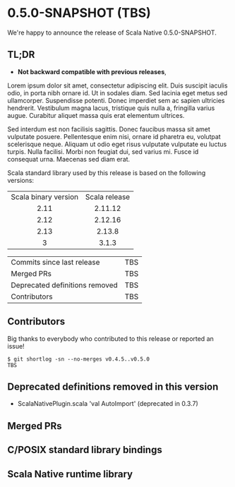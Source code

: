 
[comment]: # (BEWARE: this file is rough scaffolding, not for final release)


# 0.5.0-SNAPSHOT (TBS)

We're happy to announce the release of Scala Native 0.5.0-SNAPSHOT. 

## TL;DR
* **Not backward compatible with previous releases**,

Lorem ipsum dolor sit amet, consectetur adipiscing elit. Duis suscipit 
iaculis odio, in porta nibh ornare id. Ut in sodales diam. Sed lacinia eget
metus sed ullamcorper. Suspendisse potenti. Donec imperdiet sem ac sapien
ultricies hendrerit. Vestibulum magna lacus, tristique quis nulla a,
fringilla varius augue. Curabitur aliquet massa quis erat elementum ultrices.

Sed interdum est non facilisis sagittis. Donec faucibus massa sit amet
vulputate posuere. Pellentesque enim nisi, ornare id pharetra eu, volutpat
scelerisque neque. Aliquam ut odio eget risus vulputate vulputate eu luctus
turpis. Nulla facilisi. Morbi non feugiat dui, sed varius mi. Fusce id 
consequat urna. Maecenas sed diam erat. 


Scala standard library used by this release is based on the following versions:
<table>
<tbody>
  <tr>
    <td>Scala binary version</td>
    <td>Scala release</td>
  </tr>
  <tr>
    <td align="center">2.11</td>
    <td align="center">2.11.12</td>
  </tr>
  <tr>
    <td align="center">2.12</td>
    <td align="center">2.12.16</td>
  </tr>
  <tr>
    <td align="center">2.13</td>
    <td align="center">2.13.8</td>
  </tr>
  <tr>
    <td align="center">3</td>
    <td align="center">3.1.3</td>
  </tr>
</tbody>
</table>


<table>
<tbody>
  <tr>
    <td>Commits since last release</td>
    <td align="center">TBS</td>
  </tr>
  <tr>
    <td>Merged PRs</td>
    <td align="center">TBS</td>
  <tr>
    <td>Deprecated definitions removed</td>
    <td align="center">TBS</td>
  </tr>
    <tr>
    <td>Contributors</td>
    <td align="center">TBS</td>
  </tr>
</tbody>
</table>

## Contributors

Big thanks to everybody who contributed to this release or reported an issue!

```
$ git shortlog -sn --no-merges v0.4.5..v0.5.0
TBS
```

## Deprecated definitions removed in this version

- ScalaNativePlugin.scala 'val AutoImport' (deprecated in 0.3.7)


## Merged PRs


## C/POSIX standard library bindings


## Scala Native runtime library
